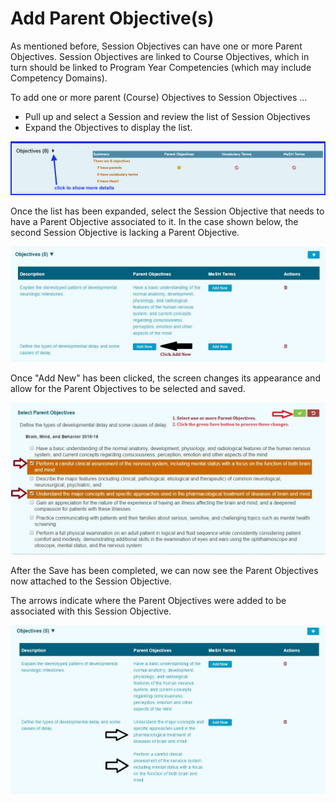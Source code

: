 # Add Parent Objective(s)

As mentioned before, Session Objectives can have one or more Parent Objectives. Session Objectives are linked to Course Objectives, which in turn should be linked to Program Year Competencies (which may include Competency Domains).

To add one or more parent (Course) Objectives to Session Objectives ...

* Pull up and select a Session and review the list of Session Objectives
* Expand the Objectives to display the list.  

![get details](../../images/add_session_obj_parent/get_details.png)

Once the list has been expanded, select the Session Objective that needs to have a Parent Objective associated to it. In the case shown below, the second Session Objective is lacking a Parent Objective.

![Add new parent](../../images/add_session_obj_parent/add_new_parent.jpg)

Once "Add New" has been clicked, the screen changes its appearance and allow for the Parent Objectives to be selected and saved.

![Select parent Objective](../../images/add_session_obj_parent/select_parent_obj.jpg)

After the Save has been completed, we can now see the Parent Objectives now attached to the Session Objective.

The arrows indicate where the Parent Objectives were added to be associated with this Session Objective.

![Parent Objective - attached](../../images/add_session_obj_parent/parent_obj_attached.jpg)

